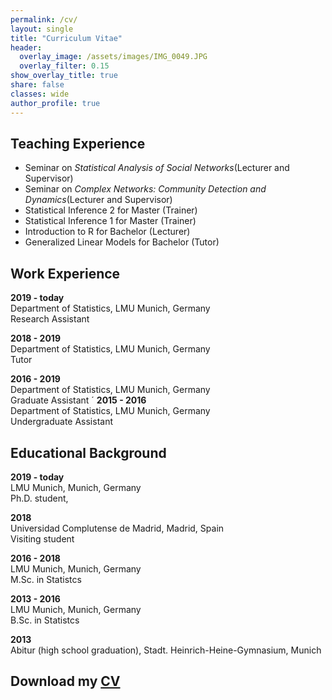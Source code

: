 ```yaml
---
permalink: /cv/
layout: single
title: "Curriculum Vitae"
header:
  overlay_image: /assets/images/IMG_0049.JPG
  overlay_filter: 0.15
show_overlay_title: true
share: false
classes: wide
author_profile: true  
---
```


Teaching Experience
---------------

+ Seminar on *Statistical Analysis of Social Networks*(Lecturer and Supervisor)
+ Seminar on *Complex Networks: Community Detection and Dynamics*(Lecturer and Supervisor)
+ Statistical Inference 2 for Master (Trainer)
+ Statistical Inference 1 for Master (Trainer)
+ Introduction to R for Bachelor (Lecturer)
+ Generalized Linear Models for Bachelor (Tutor)

Work Experience
---------------
__2019 - today__<br/>
Department of Statistics, LMU Munich, Germany<br/>
Research Assistant

__2018 - 2019__<br/>
Department of Statistics, LMU Munich, Germany<br/>
Tutor

__2016 - 2019__<br/>
Department of Statistics, LMU Munich, Germany<br/>
Graduate Assistant
´
__2015 - 2016__<br/>
Department of Statistics, LMU Munich, Germany<br/>
Undergraduate Assistant


Educational Background
---------------

__2019 - today__<br/>
LMU Munich, Munich, Germany<br/>
Ph.D. student,

__2018__<br/>
Universidad Complutense de Madrid, Madrid, Spain<br/>
Visiting student

__2016 - 2018__<br/>
LMU Munich, Munich, Germany<br/>
M.Sc. in Statistcs

__2013 - 2016__<br/>
LMU Munich, Munich, Germany<br/>
B.Sc. in Statistcs

__2013__<br/>
Abitur (high school graduation), Stadt. Heinrich-Heine-Gymnasium, Munich

Download my <a href="/assets/pdf/cv_cornelius_fritz.pdf" target="_blank">CV</a>
---------------


